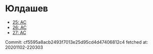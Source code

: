 # Юлдашев
- [25: AC](25.md)
- [26: AC](26.md)
- [27: AC](27.md)

Commit: cf5595a8acb2493f7013e25d95cd4d47406812c4
 fetched at: 20201102-220303
